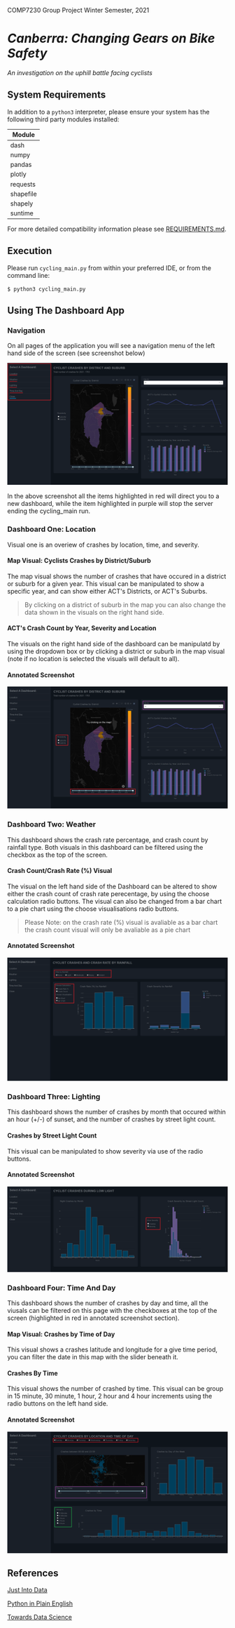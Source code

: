 COMP7230 Group Project
Winter Semester, 2021

# _Canberra: Changing Gears on Bike Safety_
_An investigation on the uphill battle facing cyclists_

## System Requirements

In addition to a `python3` interpreter, please ensure your system has the following third party modules installed:  

| Module |
|--------|
| dash |
| numpy |
| pandas |
| plotly |
| requests |
| shapefile |
| shapely |
| suntime |

For more detailed compatibility information please see [REQUIREMENTS.md](REQUIREMENTS.md).

## Execution

Please run `cycling_main.py` from within your preferred IDE, or from the command line:

```
$ python3 cycling_main.py
```

## Using The Dashboard App

### Navigation

On all pages of the application you will see a navigation menu of the left hand side of the screen (see screenshot below)

![Dashboard Navigation](img/vis-imgs/navigation_instructions.png)

In the above screenshot all the items highlighted in red will direct you to a new dashboard, while the item highlighted in purple will stop the server ending the cycling_main run.

### Dashboard One: Location

Visual one is an overiew of crashes by location, time, and severity.

#### Map Visual: Cyclists Crashes by District/Suburb

The map visual shows the number of crashes that have occured in a district or suburb for a given year. This visual can be manipulated to show a specific year, and can show either ACT's Districts, or ACT's Suburbs.

> By clicking on a district of suburb in the map you can also change the data shown in the visuals on the right hand side.

#### ACT's Crash Count by Year, Severity and Location

The visuals on the right hand side of the dashboard can be manipulatd by using the dropdown box or by clicking a district or suburb in the map visual (note if no location is selected the visuals will default to all).

#### Annotated Screenshot

![Dashboard Visual One](img/vis-imgs/visual_one_instructions.png)

### Dashboard Two: Weather

This dashboard shows the crash rate percentage, and crash count by rainfall type. Both visuals in this dashboard can be filtered using the checkbox as the top of the screen.

#### Crash Count/Crash Rate (%) Visual

The visual on the left hand side of the Dashboard can be altered to show either the crash count of crash rate perecentage, by using the choose calculation radio buttons. The visual can also be changed from a bar chart to a pie chart using the choose visualisations radio buttons.

> Please Note: on the crash rate (%) visual is avaliable as a bar chart the crash count visual will only be avaliable as a pie chart

#### Annotated Screenshot

![Dashboard Visual Two](img/vis-imgs/visual_two_instructions.png)

### Dashboard Three: Lighting

This dashboard shows the number of crashes by month that occured within an hour (+/-) of sunset, and the number of crashes by street light count.

#### Crashes by Street Light Count

This visual can be manipulated to show severity via use of the radio buttons.

#### Annotated Screenshot

![Dashboard Visual Three](img/vis-imgs/visual_three_instructions.png)

### Dashboard Four: Time And Day

This dashboard shows the number of crashes by day and time, all the viusals can be filtered on this page with the checkboxes at the top of the screen (highlighted in red in annotated screenshot section).

#### Map Visual: Crashes by Time of Day

This visual shows a crashes latitude and longitude for a give time period, you can filter the date in this map with the slider beneath it.

#### Crashes By Time

This visual shows the number of crashed by time. This visual can be group in 15 minute, 30 minute, 1 hour, 2 hour and 4 hour increments using the radio buttons on the left hand side.

#### Annotated Screenshot

![Dashboard Visual Four](img/vis-imgs/visual_four_instructions.png)

## References
[Just Into Data](https://www.justintodata.com/python-interactive-dashboard-with-plotly-dash-tutorial/)

[Python in Plain English](https://python.plainenglish.io/how-to-create-a-interative-map-using-plotly-express-geojson-to-brazil-in-python-fb5527ae38fc)

[Towards Data Science](https://towardsdatascience.com/choropleth-maps-in-practice-with-plotly-and-python-672a5eef3a19)